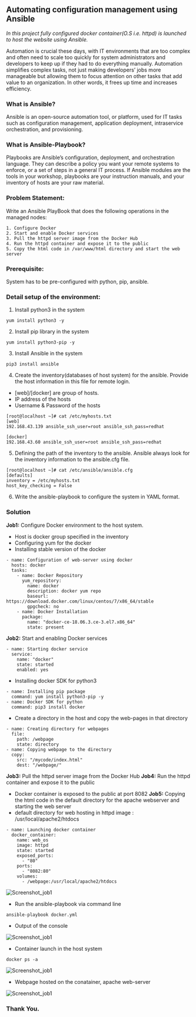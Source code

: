 ## Automating configuration management using Ansible
*In this project fully configured docker container(O.S i.e. httpd) is launched to host the website using Ansible.*

Automation is crucial these days, with IT environments that are too complex and often need to scale too quickly for system administrators and developers to keep up if they had to do everything manually. Automation simplifies complex tasks, not just making developers’ jobs more manageable but allowing them to focus attention on other tasks that add value to an organization. In other words, it frees up time and increases efficiency.

### What is Ansible?
Ansible is an open-source automation tool, or platform, used for IT tasks such as configuration management, application deployment, intraservice orchestration, and provisioning.

### What is Ansible-Playbook?
Playbooks are Ansible’s configuration, deployment, and orchestration language. They can describe a policy you want your remote systems to enforce, or a set of steps in a general IT process. If Ansible modules are the tools in your workshop, playbooks are your instruction manuals, and your inventory of hosts are your raw material.

### Problem Statement:
Write an Ansible PlayBook that does the following operations in the managed nodes:
```
1. Configure Docker
2. Start and enable Docker services
3. Pull the httpd server image from the Docker Hub
4. Run the httpd container and expose it to the public
5. Copy the html code in /var/www/html directory and start the web server
```
### Prerequisite:
System has to be pre-configured with python, pip, ansible.

### Detail setup of the environment:
1. Install python3 in the system
```
yum install python3 -y
```
2. Install pip library in the system
```
yum install python3-pip -y
```
3. Install Ansible in the system
```
pip3 install ansible
```
4. Create the inventory(databases of host system) for the ansible. Provide the host information in this file for remote login.
- [web]/[docker] are group of hosts.
- IP address of the hosts
- Username & Password of the hosts
```
[root@localhost ~]# cat /etc/myhosts.txt
[web]
192.168.43.139 ansible_ssh_user=root ansible_ssh_pass=redhat

[docker]
192.168.43.60 ansible_ssh_user=root ansible_ssh_pass=redhat
```
5. Defining the path of the inventory to the ansible. Ansible always look for the inventory information to the ansible.cfg file.
```
[root@localhost ~]# cat /etc/ansible/ansible.cfg
[defaults]
inventory = /etc/myhosts.txt
host_key_checking = False
```
6. Write the ansible-playbook to configure the system in YAML format.

### Solution

**Job1:** Configure Docker environment to the host system.
- Host is docker group specified in the inventory
- Configuring yum for the docker
- Installing stable version of the docker
```
- name: Configuration of web-server using docker
  hosts: docker
  tasks:
    - name: Docker Repository
      yum_repository:
        name: docker
        description: docker yum repo
        baseurl: https://download.docker.com/linux/centos/7/x86_64/stable
        gpgcheck: no
    - name: Docker Installation
      package:
        name: "docker-ce-18.06.3.ce-3.el7.x86_64"
        state: present
```
**Job2:** Start and enabling Docker services
```
- name: Starting docker service
  service:
    name: "docker"
    state: started
    enabled: yes
```
- Installing docker SDK for python3
```
- name: Installing pip package
  command: yum install python3-pip -y
- name: Docker SDK for python
  command: pip3 install docker
```
- Create a directory in the host and copy the web-pages in that directory
```
- name: Creating directory for webpages
  file:
    path: /webpage
    state: directory
- name: Copying webpage to the directory
  copy:
    src: "/mycode/index.html"
    dest: "/webpage/"
```
**Job3:** Pull the httpd server image from the Docker Hub
**Job4:** Run the httpd container and expose it to the public
- Docker container is exposed to the public at port 8082
**Job5:** Copying the html code in the default directory for the apache webserver and starting the web server
- default directory for web hosting in httpd image : /usr/local/apache2/htdocs
```
- name: Launching docker container
  docker_container:
    name: web_os
    image: httpd
    state: started
    exposed_ports:
      - "80"
    ports:
      - "8082:80"
    volumes:
      - /webpage:/usr/local/apache2/htdocs
```

![Screenshot_job1](images/code.png)

- Run the ansible-playbook via command line
```
ansible-playbook docker.yml
```
- Output of the console

![Screenshot_job1](images/playbook.png)

- Container launch in the host system
```
docker ps -a
```
![Screenshot_job1](images/container.png)

- Webpage hosted on the conatainer, apache web-server

![Screenshot_job1](images/webpage.png)

### Thank You.
